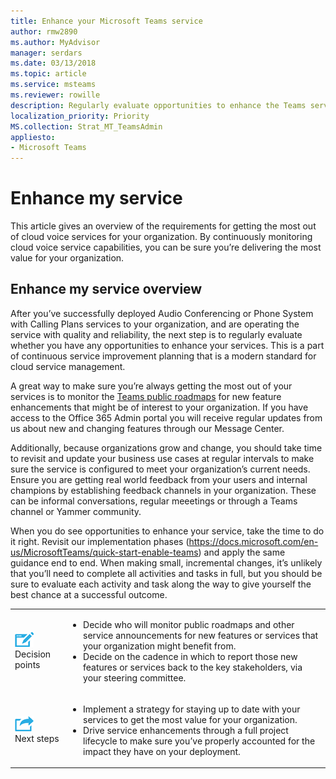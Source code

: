 ```yaml
---
title: Enhance your Microsoft Teams service
author: rmw2890
ms.author: MyAdvisor
manager: serdars
ms.date: 03/13/2018
ms.topic: article
ms.service: msteams
ms.reviewer: rowille
description: Regularly evaluate opportunities to enhance the Teams service, monitor the Teams roadmap for any interesting feature enhancements.
localization_priority: Priority
MS.collection: Strat_MT_TeamsAdmin
appliesto:
- Microsoft Teams
---
```


# Enhance my service

This article gives an overview of the requirements for getting the most out of cloud voice services for your organization. By continuously monitoring cloud voice service capabilities, you can be sure you’re delivering the most value for your organization.

## Enhance my service overview
After you’ve successfully deployed Audio Conferencing or Phone System with Calling Plans services to your organization, and are operating the service with quality and reliability, the next step is to regularly evaluate whether you have any opportunities to enhance your services. This is a part of continuous service improvement planning that is a modern standard for cloud service management. 

A great way to make sure you’re always getting the most out of your services is to monitor the [Teams public roadmaps](https://products.office.com/en-us/business/office-365-roadmap?filters=microsoft%20teams) for new feature enhancements that might be of interest to your organization. If you have access to the Office 365 Admin portal you will receive regular updates from us about new and changing features through our Message Center. 

Additionally, because organizations grow and change, you should take time to revisit and update your business use cases at regular intervals to make sure the service is configured to meet your organization’s current needs.  Ensure you are getting real world feedback from your users and internal champions by establishing feedback channels in your organization. These can be informal conversations, regular meeetings or through a Teams channel or Yammer community. 

When you do see opportunities to enhance your service, take the time to do it right. Revisit our implementation phases (https://docs.microsoft.com/en-us/MicrosoftTeams/quick-start-enable-teams) and apply the same guidance end to end. When making small, incremental changes, it’s unlikely that you’ll need to complete all activities and tasks in full, but you should be sure to evaluate each activity and task along the way to give yourself the best chance at a successful outcome.


<table>
<tr><td><img src="media/audio_conferencing_image7.png" alt=""/> <br/>Decision points</td><td><ul><li>Decide who will monitor public roadmaps and other service announcements for new features or services that your organization might benefit from.</li><li>Decide on the cadence in which to report those new features or services back to the key stakeholders, via your steering committee.</li></ul></td></tr>
<tr><td><img src="media/audio_conferencing_image9.png" alt=""/><br/>Next steps</td><td><ul><li>Implement a strategy for staying up to date with your services to get the most value for your organization.</li><li>Drive service enhancements through a full project lifecycle to make sure you’ve properly accounted for the impact they have on your deployment.</li></ul></td></tr>
</table>

<!--ENDOFSECTION-->
